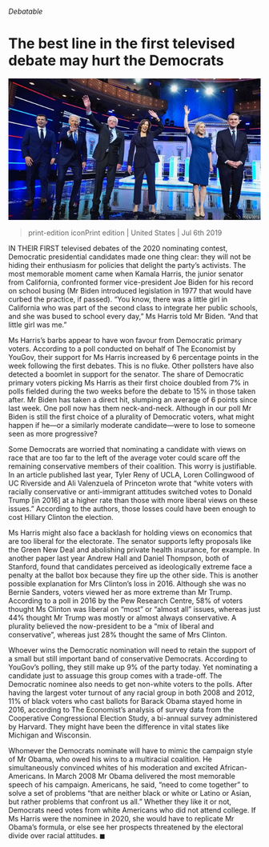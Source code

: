 ###### Debatable

# The best line in the first televised debate may hurt the Democrats 

![image](images/20190706_USP003_0.jpg) 

> print-edition iconPrint edition | United States | Jul 6th 2019 

IN THEIR FIRST televised debates of the 2020 nominating contest, Democratic presidential candidates made one thing clear: they will not be hiding their enthusiasm for policies that delight the party’s activists. The most memorable moment came when Kamala Harris, the junior senator from California, confronted former vice-president Joe Biden for his record on school busing (Mr Biden introduced legislation in 1977 that would have curbed the practice, if passed). “You know, there was a little girl in California who was part of the second class to integrate her public schools, and she was bused to school every day,” Ms Harris told Mr Biden. “And that little girl was me.” 

Ms Harris’s barbs appear to have won favour from Democratic primary voters. According to a poll conducted on behalf of The Economist by YouGov, their support for Ms Harris increased by 6 percentage points in the week following the first debates. This is no fluke. Other pollsters have also detected a boomlet in support for the senator. The share of Democratic primary voters picking Ms Harris as their first choice doubled from 7% in polls fielded during the two weeks before the debate to 15% in those taken after. Mr Biden has taken a direct hit, slumping an average of 6 points since last week. One poll now has them neck-and-neck. Although in our poll Mr Biden is still the first choice of a plurality of Democratic voters, what might happen if he—or a similarly moderate candidate—were to lose to someone seen as more progressive? 

Some Democrats are worried that nominating a candidate with views on race that are too far to the left of the average voter could scare off the remaining conservative members of their coalition. This worry is justifiable. In an article published last year, Tyler Reny of UCLA, Loren Collingwood of UC Riverside and Ali Valenzuela of Princeton wrote that “white voters with racially conservative or anti-immigrant attitudes switched votes to Donald Trump [in 2016] at a higher rate than those with more liberal views on these issues.” According to the authors, those losses could have been enough to cost Hillary Clinton the election. 

Ms Harris might also face a backlash for holding views on economics that are too liberal for the electorate. The senator supports lefty proposals like the Green New Deal and abolishing private health insurance, for example. In another paper last year Andrew Hall and Daniel Thompson, both of Stanford, found that candidates perceived as ideologically extreme face a penalty at the ballot box because they fire up the other side. This is another possible explanation for Mrs Clinton’s loss in 2016. Although she was no Bernie Sanders, voters viewed her as more extreme than Mr Trump. According to a poll in 2016 by the Pew Research Centre, 58% of voters thought Ms Clinton was liberal on “most” or “almost all” issues, whereas just 44% thought Mr Trump was mostly or almost always conservative. A plurality believed the now-president to be a “mix of liberal and conservative”, whereas just 28% thought the same of Mrs Clinton. 

Whoever wins the Democratic nomination will need to retain the support of a small but still important band of conservative Democrats. According to YouGov’s polling, they still make up 9% of the party today. Yet nominating a candidate just to assuage this group comes with a trade-off. The Democratic nominee also needs to get non-white voters to the polls. After having the largest voter turnout of any racial group in both 2008 and 2012, 11% of black voters who cast ballots for Barack Obama stayed home in 2016, according to The Economist’s analysis of survey data from the Cooperative Congressional Election Study, a bi-annual survey administered by Harvard. They might have been the difference in vital states like Michigan and Wisconsin. 

Whomever the Democrats nominate will have to mimic the campaign style of Mr Obama, who owed his wins to a multiracial coalition. He simultaneously convinced whites of his moderation and excited African-Americans. In March 2008 Mr Obama delivered the most memorable speech of his campaign. Americans, he said, “need to come together” to solve a set of problems “that are neither black or white or Latino or Asian, but rather problems that confront us all.” Whether they like it or not, Democrats need votes from white Americans who did not attend college. If Ms Harris were the nominee in 2020, she would have to replicate Mr Obama’s formula, or else see her prospects threatened by the electoral divide over racial attitudes. ◼ 

